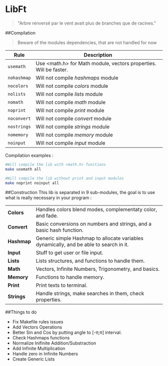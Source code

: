 LibFt
=====
> "Arbre renversé par le vent avait plus de branches que de racines."

##Compilation
>Beware of the modules dependencies, that are not handled for now

|Rule|Description|
|--|--|
|`usemath`|Use <math.h> for Math module, vectors properties. Will be faster.|
|`nohashmap`|Will not compile *hashmaps* module|
|`nocolors`|Will not compile *colors* module|
|`nolists`|Will not compile *lists* module|
|`nomath`|Will not compile *math* module|
|`noprint`|Will not compile *print* module|
|`noconvert`|Will not compile *convert* module|
|`nostrings`|Will not compile *strings* module|
|`nomemory`|Will not compile *memory* module|
|`noinput`|Will not compile *input* module|


Compilation examples :
```sh
#Will compile the lib with <math.h> functions
make usemath all
```
```sh
#Will compile the lib without print and input modules
make noprint noinput all
```

##Construction
This lib is separated in 9 sub-modules, the goal is to use what is really necessary in your program :

|||
|--|--|
|**Colors**|Handles colors blend modes, complementaty color, and fade.|
|**Convert**|Basic conversions on numbers and strings, and a basic hash function.|
|**Hashmap**|Generic simple Hashmap to allocate variables dynamically, and be able to search in it.|
|**Input**|Stuff to get user or file input.|
|**Lists**|Lists structures, and functions to handle them.|
|**Math**|Vectors, Infinite Numbers, Trigonometry, and basics.|
|**Memory**|Functions to handle memory.|
|**Print**|Print texts to terminal.|
|**Strings**|Handle strings, make searches in them, check properties.|

##Things to do
* Fix Makefile rules issues
* Add Vectors Operations
* Better Sin and Cos by putting angle to [-π;π] interval.
* Check Hashmaps functions
* Normalize Inifinite Addition/Substraction
* Add Infinite Multiplication
* Handle zero in Infinite Numbers
* Create Generic Lists
